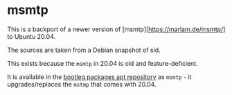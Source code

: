 # msmtp

This is a backport of a newer version of [msmtp][https://marlam.de/msmtp/] to Ubuntu 20.04.

The sources are taken from a Debian snapshot of sid.

This exists because the `msmtp` in 20.04 is old and feature-deficient.

It is available in the [bootleg packages apt repository](https://packagecloud.io/caketop/bootleg-packages) as `msmtp` - it upgrades/replaces the `mstmp` that comes with 20.04.
